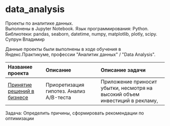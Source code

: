 # data_analysis
Проекты по аналитике данных. <br>
Выполнены в Jupyter Notebook. Язык программирования: Python. <br>
Библиотеки: pandas, seaborn, datetime, numpy, matplotlib, plotly, scipy.<br>
Супрун Владимир

Данные проекты были выполнены в ходе обучения в Яндекс.Практикуме, профессии "Аналитик данных" / "Data Analysis".

| Название проекта | Описание | Описание задачи | 
| :---------------------- | :---------------------- | :---------------------- |
| [Принятие решений в бизнесе](https://github.com/vindsa/data_analysis/tree/main/ab_tests) | Приоретизация гипотез. Анализ A/B-теста | Приложение приносит убытки, несмотря на высокий объем инвестиций в рекламу,
Задача: Определить причины, сформировать рекомендации по оптимизации
